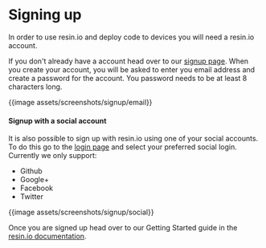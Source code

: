 Signing up
===
In order to use resin.io and deploy code to devices you will need a resin.io account.

If you don't already have a account head over to our [signup page]({{links.signup}}). When you create your account, you will be asked to enter you email address and create a password for the account. You password needs to be at least 8 characters long.

{{image assets/screenshots/signup/email}}

#### Signup with a social account

It is also possible to sign up with resin.io using one of your social accounts. To do this go to the [login page]({{links.login}}) and select your preferred social login. Currently we only support:
* Github
* Google+
* Facebook
* Twitter

{{image assets/screenshots/signup/social}}

Once you are signed up head over to our Getting Started guide in the [resin.io documentation]({{links.docs}}).

